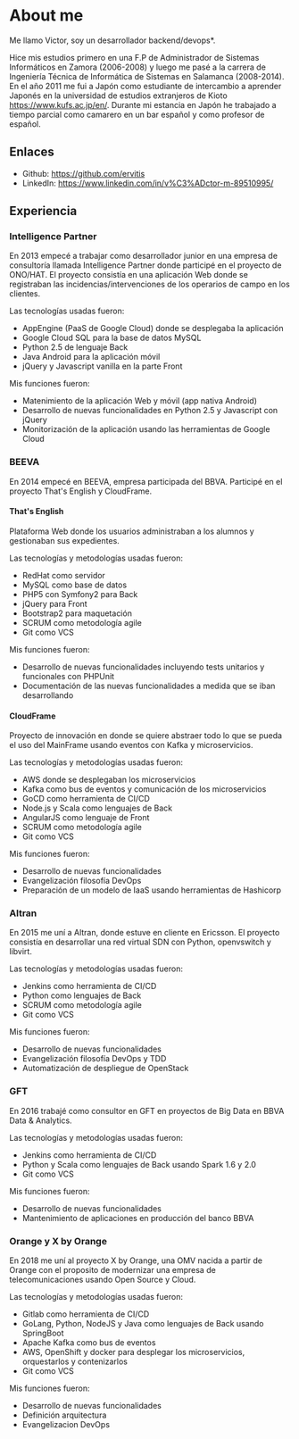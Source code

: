 # About me

Me llamo Victor, soy un desarrollador backend/devops\*.

Hice mis estudios primero en una F.P de Administrador de Sistemas Informáticos en Zamora (2006-2008) y luego me pasé a la carrera de Ingeniería Técnica de Informática de Sistemas en Salamanca (2008-2014).
En el año 2011 me fui a Japón como estudiante de intercambio a aprender Japonés en la universidad de estudios extranjeros de Kioto <https://www.kufs.ac.jp/en/>. Durante mi estancia en Japón he trabajado a tiempo parcial como camarero en un bar español y como profesor de español.

## Enlaces

- Github: <https://github.com/ervitis>
- LinkedIn: <https://www.linkedin.com/in/v%C3%ADctor-m-89510995/>

## Experiencia

### Intelligence Partner

En 2013 empecé a trabajar como desarrollador junior en una empresa de consultoría llamada Intelligence Partner donde participé en el proyecto de ONO/HAT.
El proyecto consistía en una aplicación Web donde se registraban las incidencias/intervenciones de los operarios de campo en los clientes.

Las tecnologías usadas fueron:

- AppEngine (PaaS de Google Cloud) donde se desplegaba la aplicación
- Google Cloud SQL para la base de datos MySQL
- Python 2.5 de lenguaje Back
- Java Android para la aplicación móvil
- jQuery y Javascript vanilla en la parte Front

Mis funciones fueron:  

- Matenimiento de la aplicación Web y móvil (app nativa Android)
- Desarrollo de nuevas funcionalidades en Python 2.5 y Javascript con jQuery
- Monitorización de la aplicación usando las herramientas de Google Cloud

### BEEVA

En 2014 empecé en BEEVA, empresa participada del BBVA. Participé en el proyecto That's English y CloudFrame.

#### That's English

Plataforma Web donde los usuarios administraban a los alumnos y gestionaban sus expedientes.

Las tecnologías y metodologías usadas fueron:

- RedHat como servidor
- MySQL como base de datos
- PHP5 con Symfony2 para Back
- jQuery para Front
- Bootstrap2 para maquetación
- SCRUM como metodología agile
- Git como VCS

Mis funciones fueron:

- Desarrollo de nuevas funcionalidades incluyendo tests unitarios y funcionales con PHPUnit
- Documentación de las nuevas funcionalidades a medida que se iban desarrollando

#### CloudFrame

Proyecto de innovación en donde se quiere abstraer todo lo que se pueda el uso del MainFrame usando eventos con Kafka y microservicios.

Las tecnologías y metodologías usadas fueron:

- AWS donde se desplegaban los microservicios
- Kafka como bus de eventos y comunicación de los microservicios
- GoCD como herramienta de CI/CD
- Node.js y Scala como lenguajes de Back
- AngularJS como lenguaje de Front
- SCRUM como metodología agile
- Git como VCS

Mis funciones fueron:

- Desarrollo de nuevas funcionalidades
- Evangelización filosofía DevOps
- Preparación de un modelo de IaaS usando herramientas de Hashicorp

### Altran

En 2015 me uní a Altran, donde estuve en cliente en Ericsson. El proyecto consistía en desarrollar una red virtual SDN con Python, openvswitch y libvirt.

Las tecnologías y metodologías usadas fueron:

- Jenkins como herramienta de CI/CD
- Python como lenguajes de Back
- SCRUM como metodología agile
- Git como VCS

Mis funciones fueron:

- Desarrollo de nuevas funcionalidades
- Evangelización filosofía DevOps y TDD
- Automatización de despliegue de OpenStack

### GFT

En 2016 trabajé como consultor en GFT en proyectos de Big Data en BBVA Data & Analytics.

Las tecnologías y metodologías usadas fueron:

- Jenkins como herramienta de CI/CD
- Python y Scala como lenguajes de Back usando Spark 1.6 y 2.0
- Git como VCS

Mis funciones fueron:

- Desarrollo de nuevas funcionalidades
- Mantenimiento de aplicaciones en producción del banco BBVA

### Orange y X by Orange

En 2018 me uní al proyecto X by Orange, una OMV nacida a partir de Orange con el proposito de modernizar una empresa de telecomunicaciones usando Open Source y Cloud.

Las tecnologías y metodologías usadas fueron:

- Gitlab como herramienta de CI/CD
- GoLang, Python, NodeJS y Java como lenguajes de Back usando SpringBoot
- Apache Kafka como bus de eventos
- AWS, OpenShift y docker para desplegar los microservicios, orquestarlos y contenizarlos
- Git como VCS

Mis funciones fueron:

- Desarrollo de nuevas funcionalidades
- Definición arquitectura
- Evangelizacion DevOps
